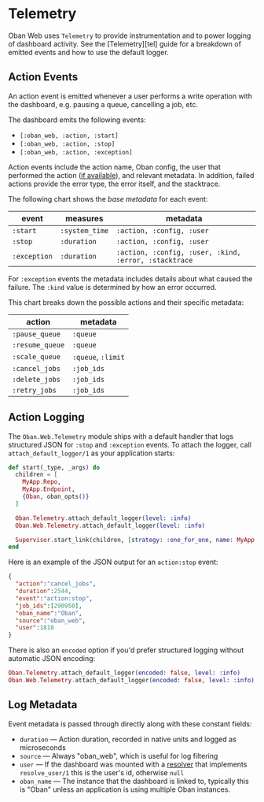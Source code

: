 # Telemetry

Oban Web uses `Telemetry` to provide instrumentation and to power logging
of dashboard activity. See the [Telemetry][tel] guide for a breakdown of emitted
events and how to use the default logger.

## Action Events

An action event is emitted whenever a user performs a write operation with the
dashboard, e.g. pausing a queue, cancelling a job, etc.

The dashboard emits the following events:

* `[:oban_web, :action, :start]`
* `[:oban_web, :action, :stop]`
* `[:oban_web, :action, :exception]`

Action events include the action name, Oban config, the user that performed the
action ([if available][cus]), and relevant metadata. In addition, failed actions
provide the error type, the error itself, and the stacktrace.

The following chart shows the _base metadata_ for each event:

| event        | measures       | metadata                                              |
| ------------ | ---------------| ----------------------------------------------------- |
| `:start`     | `:system_time` | `:action, :config, :user`                             |
| `:stop`      | `:duration`    | `:action, :config, :user`                             |
| `:exception` | `:duration`    | `:action, :config, :user, :kind, :error, :stacktrace` |

For `:exception` events the metadata includes details about what caused the
failure. The `:kind` value is determined by how an error occurred.

This chart breaks down the possible actions and their specific metadata:

| action          | metadata           |
| --------------- | ------------------ |
| `:pause_queue`  | `:queue`           |
| `:resume_queue` | `:queue`           |
| `:scale_queue`  | `:queue`, `:limit` |
| `:cancel_jobs`  | `:job_ids`         |
| `:delete_jobs`  | `:job_ids`         |
| `:retry_jobs`   | `:job_ids`         |

## Action Logging

The `Oban.Web.Telemetry` module ships with a default handler that logs
structured JSON for `:stop` and `:exception` events. To attach the logger, call
`attach_default_logger/1` as your application starts:

```elixir
def start(_type, _args) do
  children = [
    MyApp.Repo,
    MyApp.Endpoint,
    {Oban, oban_opts()}
  ]

  Oban.Telemetry.attach_default_logger(level: :info)
  Oban.Web.Telemetry.attach_default_logger(level: :info)

  Supervisor.start_link(children, [strategy: :one_for_one, name: MyApp.Supervisor])
end
```

Here is an example of the JSON output for an `action:stop` event:

```json
{
  "action":"cancel_jobs",
  "duration":2544,
  "event":"action:stop",
  "job_ids":[290950],
  "oban_name":"Oban",
  "source":"oban_web",
  "user":1818
}
```

There is also an `encoded` option if you'd prefer structured logging without
automatic JSON encoding:

```elixir
Oban.Telemetry.attach_default_logger(encoded: false, level: :info)
Oban.Web.Telemetry.attach_default_logger(encoded: false, level: :info)
```

## Log Metadata

Event metadata is passed through directly along with these constant fields:

* `duration` — Action duration, recorded in native units and logged as
  microseconds
* `source` — Always "oban_web", which is useful for log filtering
* `user` — If the dashboard was mounted with a [resolver][cus] that implements
  `resolve_user/1` this is the user's id, otherwise `null`
* `oban_name` — The instance that the dashboard is linked to, typically this is
  "Oban" unless an application is using multiple Oban instances.

[cus]: web_customizing.html
